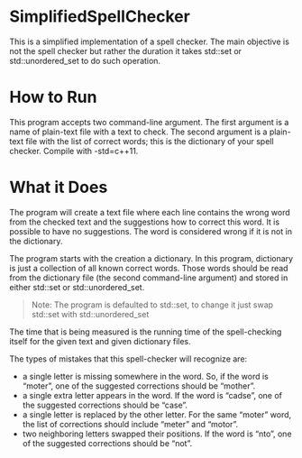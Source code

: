 # SimplifiedSpellChecker
This is a simplified implementation of a spell checker. The main objective is not the spell checker but rather the duration it
takes std::set or std::unordered_set to do such operation. 

# How to Run
This program accepts two command-line argument. The first argument is a name of plain-text file with a text to check. The
second argument is a plain-text file with the list of correct words; this is the dictionary of your spell checker. Compile with -std=c++11.

# What it Does
The program will create a text file where each line contains the wrong word from the checked text and the suggestions how to
correct this word. It is possible to have no suggestions. The word is considered wrong if it is not in the dictionary.

The program starts with the creation a dictionary. In this program, dictionary is just a collection of all known correct
words. Those words should be read from the dictionary file (the second command-line argument) and stored in either std::set
or std::unordered_set.

> Note: The program is defaulted to std::set, to change it just swap std::set with std::unordered_set

The time that is being measured is the running time of the spell-checking itself for the given text and given dictionary files. 

The types of mistakes that this spell-checker will recognize are:
- a single letter is missing somewhere in the word. So, if the word is “moter”, one of the suggested corrections should be “mother”.
- a single extra letter appears in the word. If the word is “cadse”, one of the suggested corrections should be “case”.
- a single letter is replaced by the other letter. For the same “moter” word, the list of corrections should include “meter” and “motor”.
- two neighboring letters swapped their positions. If the word is “nto”, one of the suggested corrections should be “not”.
